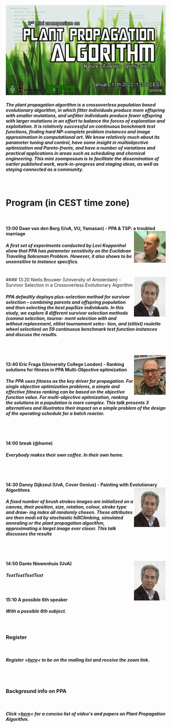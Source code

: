 ![Book logo](zoomposium.jpg)

##### The plant propagation algorithm is a crossoverless population based evolutionary algorithm, in which fitter individuals produce more offspring with smaller mutations, and unfitter individuals produce fewer offspring with larger mutations in an effort to balance the forces of exploration and exploitation. It is relatively successful on continuous benchmark test functions, finding hard NP-complete problem instances and image approximation in computational art. We know relatively much about its parameter tuning and control, have some insight in multiobjective optimization and Pareto-fronts, and have a number of variations and practical applications in areas such as scheduling and chemical engineering. This mini zoomposium is to facilitate the dissemination of earlier published work, work-in-progress and staging ideas, as well as staying connected as a community.
<BR>
  
# Program (in CEST time zone)
<BR>

#### 13:00 Daan van den Berg (UvA, VU, Yamasan) - PPA & TSP: a troubled marriage <img align="right" width="100" src="Daan.jpg">  

##### A first set of experiments conducted by Levi Koppenhol show that PPA has parameter sensitivity on the Euclidean Traveling Salesman Problem. However, it also shows to be unsensitive to instance specifics.
<BR>
<img align="right" width="100" src="Abdel.png">  
#### 13:20 Nielis Brouwer (University of Amsterdam) - Survivor Selection in a Crossoverless Evolutionary Algorithm 

##### PPA defaultly deploys plus-selection method for survivor selection – combining parents and offspring population and then selecting the best popSize individuals. In this study, we explore 8 different survivor selection methods (comma selection, tourna- ment selection with and without replacement, elitist tournament selec- tion, and (elitist) roulette wheel selection) on 59 continuous benchmark test function instances and discuss the results.
<BR><BR>
<img align="right" width="100" src="Eric.jpg">  
#### 13:40 Eric Fraga (University College London) - Ranking solutions for fitness in PPA Multi-Objective optimization 

##### The PPA uses fitness as the key driver for propagation.  For single objective optimization problems, a simple and effective fitness ranking can be based on the objective function value.  For multi-objective optimization, ranking the solutions in a population is more complex.  This talk presents 3 alternatives and illustrates their impact on a simple problem of the design of the operating schedule for a batch reactor.
<BR><BR>

#### 14:00 break (@home)

##### Everybody makes their own coffee. In their own home.
<BR><BR>

#### 14:30 Danny Dijkzeul (UvA, Cover Genius) - Painting with Evolutionary Algorithms <img align="right" width="100" src="Abdel.png">  

##### A fixed number of brush strokes images are initialized on a canvas, their position, size, rotation, colour, stroke type and draw- ing index all randomly chosen. These attributes are then modi ed by stochastic hillClimbing, simulated annealing or the plant propagation algorithm, approximating a target image ever closer. This talk discusses the results
<BR><BR>

#### 14:50 Dante Niewenhuis (UvA) <img align="right" width="100" src="Abdel.png">

##### TextTextTextText
<BR>

#### 15:10 A possible 6th speaker 

##### With a possible 6th subject.
<BR>

### Register 
<BR>

##### Register >[here](https://bit.ly/31sn8B3)< to be on the mailing list and receive the zoom link.
<BR><BR>

### Background info on PPA
<BR>

##### Click >[here](https://bit.ly/3xZe2ru)< for a concise list of video's and papers on Plant Propagation Algorithm.

